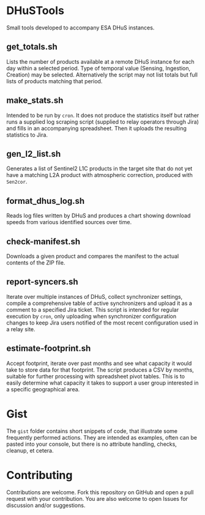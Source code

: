 # DHuSTools
Small tools developed to accompany ESA DHuS instances.

## get\_totals.sh

Lists the number of products available at a remote DHuS instance for each day within a selected period. Type of temporal value (Sensing, Ingestion, Creation) may be selected. Alternatively the script may not list totals but full lists of products matching that period.

## make\_stats.sh

Intended to be run by `cron`. It does not produce the statistics itself but rather runs a supplied log scraping script (supplied to relay operators through Jira) and fills in an accompanying spreadsheet. Then it uploads the resulting statistics to Jira.

## gen\_l2\_list.sh

Generates a list of Sentinel2 L1C products in the target site that do not yet have a matching L2A product with atmospheric correction, produced with `Sen2cor`.

## format\_dhus\_log.sh

Reads log files written by DHuS and produces a chart showing download speeds from various identified sources over time.

## check-manifest.sh

Downloads a given product and compares the manifest to the actual contents of the ZIP file.

## report-syncers.sh

Iterate over multiple instances of DHuS, collect synchronizer settings, compile a comprehensive table of active synchronizers and upload it as a comment to a specified Jira ticket. This script is intended for regular execution by `cron`, only uploading when synchronizer configuration changes to keep Jira users notified of the most recent configuration used in a relay site.

## estimate-footprint.sh

Accept footprint, iterate over past months and see what capacity it would take to store data for that footprint. The script produces a CSV by months, suitable for further processing with spreadsheet pivot tables. This is to easily determine what capacity it takes to support a user group interested in a specific geographical area.

# Gist

The `gist` folder contains short snippets of code, that illustrate some frequently performed actions. They are intended as examples, often can be pasted into your console, but there is no attribute handling, checks, cleanup, et cetera.

# Contributing

Contributions are welcome. Fork this repository on GitHub and open a pull request with your contribution. You are also welcome to open Issues for discussion and/or suggestions.
